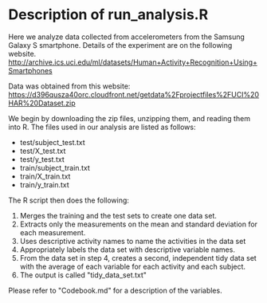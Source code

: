 # Description of run_analysis.R

Here we analyze data collected from accelerometers from the Samsung Galaxy S smartphone. 
Details of the experiment are on the following website.
http://archive.ics.uci.edu/ml/datasets/Human+Activity+Recognition+Using+Smartphones 

Data was obtained from this website:
https://d396qusza40orc.cloudfront.net/getdata%2Fprojectfiles%2FUCI%20HAR%20Dataset.zip

We begin by downloading the zip files, unzipping them, and reading them into R.
The files used in our analysis are listed as follows:
- test/subject_test.txt
- test/X_test.txt
- test/y_test.txt
- train/subject_train.txt
- train/X_train.txt
- train/y_train.txt

The R script then does the following:

1. Merges the training and the test sets to create one data set.
2. Extracts only the measurements on the mean and standard deviation for each measurement.
3. Uses descriptive activity names to name the activities in the data set
4. Appropriately labels the data set with descriptive variable names.
5. From the data set in step 4, creates a second, independent tidy data set with the average of each variable for each activity and each subject.
6. The output is called "tidy_data_set.txt"

Please refer to "Codebook.md" for a description of the variables.